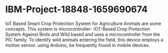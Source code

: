 # IBM-Project-18848-1659690674
IoT Based Smart Crop Protection System for Agriculture
Animals are some concepts. This system is microcontroller- IOT-Based Crop Protection System Against Birds and Wild based and uses a microcontroller from the PIC family. To identify wild animals entering the field, this device employs a motion sensor. using Arduino, be frequently found in mobile devices.
